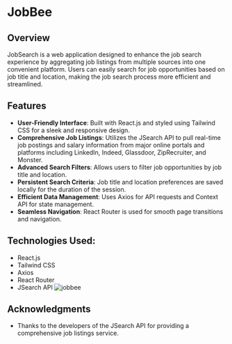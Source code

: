 # JobBee

## Overview

JobSearch is a web application designed to enhance the job search experience by aggregating job listings from multiple sources into one convenient platform. Users can easily search for job opportunities based on job title and location, making the job search process more efficient and streamlined.

## Features

- **User-Friendly Interface**: Built with React.js and styled using Tailwind CSS for a sleek and responsive design.
- **Comprehensive Job Listings**: Utilizes the JSearch API to pull real-time job postings and salary information from major online portals and platforms including LinkedIn, Indeed, Glassdoor, ZipRecruiter, and Monster.
- **Advanced Search Filters**: Allows users to filter job opportunities by job title and location.
- **Persistent Search Criteria**: Job title and location preferences are saved locally for the duration of the session.
- **Efficient Data Management**: Uses Axios for API requests and Context API for state management.
- **Seamless Navigation**: React Router is used for smooth page transitions and navigation.

## Technologies Used:
  - React.js
  - Tailwind CSS
  - Axios
  - React Router
  - JSearch API
![jobbee](https://github.com/user-attachments/assets/3510c9a5-b197-4d26-8815-a1ec95a0b7f5)
## Acknowledgments
- Thanks to the developers of the JSearch API for providing a comprehensive job listings service.
